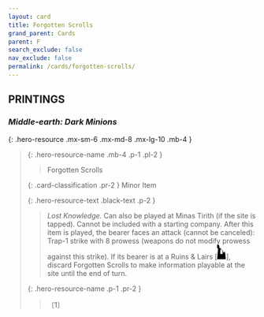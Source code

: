```yaml
---
layout: card
title: Forgotten Scrolls
grand_parent: Cards
parent: F
search_exclude: false
nav_exclude: false
permalink: /cards/forgotten-scrolls/
---
```


## PRINTINGS


### _Middle-earth: Dark Minions_

{: .hero-resource .mx-sm-6 .mx-md-8 .mx-lg-10 .mb-4 }
> {: .hero-resource-name .mb-4 .p-1 .pl-2 }
> > <div class="card-mp"></div>
> > <div class="card-name">Forgotten Scrolls</div>
>
> {: .card-classification .pr-2 }
> Minor Item
>
> {: .hero-resource-text .black-text .p-2 }
> > _Lost Knowledge._ Can also be played at Minas Tirith (if the site is tapped). Cannot be included with a starting company. After this item is played, the bearer faces an attack (cannot be canceled): Trap-1 strike with 8 prowess (weapons do not modify prowess against this strike). If its bearer is at a Ruins & Lairs \[![](/assets/images/ruinlair.svg)], discard Forgotten Scrolls to make information playable at the site until the end of turn.  
> 
> {: .hero-resource-name .p-1 .pr-2 }
> > <div class="card-shield"></div>
> > <div class="card-corruption">〔1〕</div>
